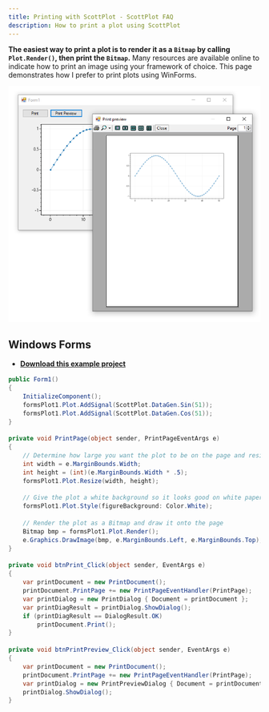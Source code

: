 ```yaml
---
title: Printing with ScottPlot - ScottPlot FAQ
description: How to print a plot using ScottPlot
---
```


**The easiest way to print a plot is to render it as a `Bitmap` by calling `Plot.Render()`, then print the `Bitmap`.** Many resources are available online to indicate how to print an image using your framework of choice. This page demonstrates how I prefer to print plots using WinForms.

<div class="text-center">

![](print-preview.png)

</div>

## Windows Forms

* [**Download this example project**](https://github.com/ScottPlot/Website/tree/main/src/faq/print/src/)

```cs
public Form1()
{
    InitializeComponent();
    formsPlot1.Plot.AddSignal(ScottPlot.DataGen.Sin(51));
    formsPlot1.Plot.AddSignal(ScottPlot.DataGen.Cos(51));
}

private void PrintPage(object sender, PrintPageEventArgs e)
{
    // Determine how large you want the plot to be on the page and resize accordingly
    int width = e.MarginBounds.Width;
    int height = (int)(e.MarginBounds.Width * .5);
    formsPlot1.Plot.Resize(width, height);

    // Give the plot a white background so it looks good on white paper
    formsPlot1.Plot.Style(figureBackground: Color.White);

    // Render the plot as a Bitmap and draw it onto the page
    Bitmap bmp = formsPlot1.Plot.Render();
    e.Graphics.DrawImage(bmp, e.MarginBounds.Left, e.MarginBounds.Top);
}

private void btnPrint_Click(object sender, EventArgs e)
{
    var printDocument = new PrintDocument();
    printDocument.PrintPage += new PrintPageEventHandler(PrintPage);
    var printDialog = new PrintDialog { Document = printDocument };
    var printDiagResult = printDialog.ShowDialog();
    if (printDiagResult == DialogResult.OK)
        printDocument.Print();
}

private void btnPrintPreview_Click(object sender, EventArgs e)
{
    var printDocument = new PrintDocument();
    printDocument.PrintPage += new PrintPageEventHandler(PrintPage);
    var printDialog = new PrintPreviewDialog { Document = printDocument };
    printDialog.ShowDialog();
}
```